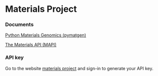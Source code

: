 # Materials Project

### Documents

[Python Materials Genomics (pymatgen)](http://pymatgen.org/) <br />  

[The Materials API (MAPI)](https://materialsproject.org/docs/api)

### API key

Go to the website [materials project](https://materialsproject.org) and sign-in to generate your API key.

